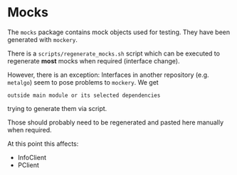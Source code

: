 # Mocks

The `mocks` package contains mock objects used for testing.
They have been generated with `mockery`.

There is a `scripts/regenerate_mocks.sh` script which can be executed to regenerate **most** mocks when required (interface change).

However, there is an exception:
Interfaces in another repository (e.g. `metalgo`) seem to pose problems to `mockery`. We get 

`outside main module or its selected dependencies`

trying to generate them via script.

Those should probably need to be regenerated and pasted here manually when required.

At this point this affects:
* InfoClient
* PClient
